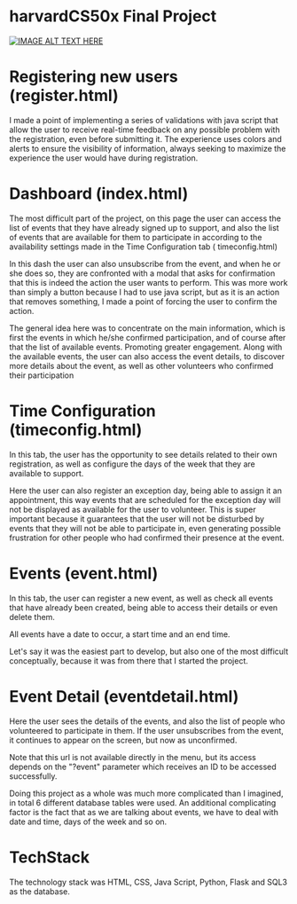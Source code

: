 # harvardCS50x Final Project

[![IMAGE ALT TEXT HERE](https://img.youtube.com/vi/QJqorLvhCNI/0.jpg)](https://www.youtube.com/watch?v=QJqorLvhCNI)

# Registering new users (register.html)
I made a point of implementing a series of validations with java script that allow the user to receive real-time feedback on any possible problem with the registration, even before submitting it. The experience uses colors and alerts to ensure the visibility of information, always seeking to maximize the experience the user would have during registration.

# Dashboard (index.html)
The most difficult part of the project, on this page the user can access the list of events that they have already signed up to support, and also the list of events that are available for them to participate in according to the availability settings made in the Time Configuration tab ( timeconfig.html)

In this dash the user can also unsubscribe from the event, and when he or she does so, they are confronted with a modal that asks for confirmation that this is indeed the action the user wants to perform. This was more work than simply a button because I had to use java script, but as it is an action that removes something, I made a point of forcing the user to confirm the action.

The general idea here was to concentrate on the main information, which is first the events in which he/she confirmed participation, and of course after that the list of available events. Promoting greater engagement. Along with the available events, the user can also access the event details, to discover more details about the event, as well as other volunteers who confirmed their participation

# Time Configuration (timeconfig.html)
In this tab, the user has the opportunity to see details related to their own registration, as well as configure the days of the week that they are available to support.

Here the user can also register an exception day, being able to assign it an appointment, this way events that are scheduled for the exception day will not be displayed as available for the user to volunteer. This is super important because it guarantees that the user will not be disturbed by events that they will not be able to participate in, even generating possible frustration for other people who had confirmed their presence at the event.

# Events (event.html)
In this tab, the user can register a new event, as well as check all events that have already been created, being able to access their details or even delete them.

All events have a date to occur, a start time and an end time.

Let's say it was the easiest part to develop, but also one of the most difficult conceptually, because it was from there that I started the project.

# Event Detail (eventdetail.html)
Here the user sees the details of the events, and also the list of people who volunteered to participate in them.
If the user unsubscribes from the event, it continues to appear on the screen, but now as unconfirmed.

Note that this url is not available directly in the menu, but its access depends on the "?event" parameter which receives an ID to be accessed successfully.

Doing this project as a whole was much more complicated than I imagined, in total 6 different database tables were used. An additional complicating factor is the fact that as we are talking about events, we have to deal with date and time, days of the week and so on.

# TechStack 
The technology stack was HTML, CSS, Java Script, Python, Flask and SQL3 as the database.
